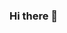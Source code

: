 ### Hi there 👋

<!--
**smatsena/smatsena** is a ✨ _special_ ✨ repository because its `README.md` (this file) appears on your GitHub profile.

Here are some ideas to get you started:

- 🔭 I’m currently working on finishing my second year as a software engineer at Wethinkcode_
- 🌱 I’m currently learning distributed systems - web development.
- 👯 I’m looking to collaborate on anything video games or coding related!
- 🤔 I’m looking for help with finding opportunies that'll help me grow as a programmer.
- 💬 Ask me about BOOKS, I am a reader!!
- 📫 How to reach me: 
  Email: smatsena@student.wethinkcode.co.za
  Discord: Matt_;)#7360
- 😄 Pronouns: Her
- ⚡ Fun fact: I adore cats, love playing Dota, Minesweeper and reading books.. oh I can also hit a high note;)
-->
